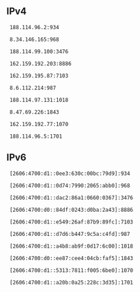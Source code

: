 ## IPv4
```
 188.114.96.2:934
```
```
 8.34.146.165:968
```
```
 188.114.99.100:3476
```
```
 162.159.192.203:8886
```
```
 162.159.195.87:7103
```
```
 8.6.112.214:987
```
```
 188.114.97.131:1018
```
```
 8.47.69.226:1843
```
```
 162.159.192.77:1070
```
```
 188.114.96.5:1701
```

## IPv6
```
 [2606:4700:d1::0ee3:630c:00bc:79d9]:934
```
```
 [2606:4700:d1::0d74:7990:2065:abb0]:968
```
```
 [2606:4700:d1::dac2:86a1:0660:0367]:3476
```
```
 [2606:4700:d0::84df:0243:d0ba:2a43]:8886
```
```
 [2606:4700:d1::e549:26af:87b9:89fc]:7103
```
```
 [2606:4700:d1::d7d6:b447:9c5a:c4fd]:987
```
```
 [2606:4700:d1::a4b8:ab9f:0d17:6c00]:1018
```
```
 [2606:4700:d0::ee87:cee4:04cb:faf5]:1843
```
```
 [2606:4700:d1::5313:7811:f005:6be0]:1070
```
```
 [2606:4700:d1::a20b:0a25:228c:3d35]:1701
```
